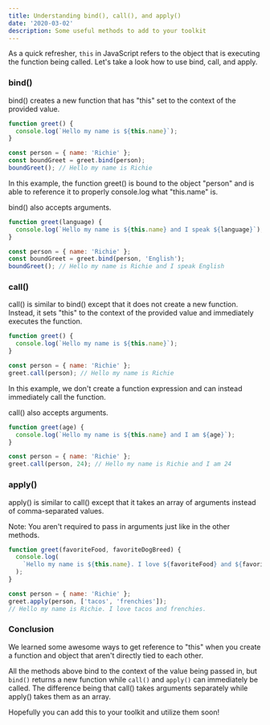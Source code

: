 ```yaml
---
title: Understanding bind(), call(), and apply()
date: '2020-03-02'
description: Some useful methods to add to your toolkit
---
```


As a quick refresher, <code>this</code> in JavaScript refers to the object that is executing the function being called. Let's take a look how to use bind, call, and apply.

<h3>bind()</h3>

bind() creates a new function that has "this" set to the context of the provided value.

```javascript
function greet() {
  console.log(`Hello my name is ${this.name}`);
}

const person = { name: 'Richie' };
const boundGreet = greet.bind(person);
boundGreet(); // Hello my name is Richie
```

In this example, the function greet() is bound to the object "person" and is able to reference it to properly console.log what "this.name" is.

bind() also accepts arguments.

```javascript
function greet(language) {
  console.log(`Hello my name is ${this.name} and I speak ${language}`);
}

const person = { name: 'Richie' };
const boundGreet = greet.bind(person, 'English');
boundGreet(); // Hello my name is Richie and I speak English
```

<h3>call()</h3>

call() is similar to bind() except that it does not create a new function. Instead, it sets "this" to the context of the provided value and immediately executes the function.

```javascript
function greet() {
  console.log(`Hello my name is ${this.name}`);
}

const person = { name: 'Richie' };
greet.call(person); // Hello my name is Richie
```

In this example, we don't create a function expression and can instead immediately call the function.

call() also accepts arguments.

```javascript
function greet(age) {
  console.log(`Hello my name is ${this.name} and I am ${age}`);
}

const person = { name: 'Richie' };
greet.call(person, 24); // Hello my name is Richie and I am 24
```

<h3>apply()</h3>

apply() is similar to call() except that it takes an array of arguments instead of comma-separated values.

Note: You aren't required to pass in arguments just like in the other methods.

```javascript
function greet(favoriteFood, favoriteDogBreed) {
  console.log(
    `Hello my name is ${this.name}. I love ${favoriteFood} and ${favoriteDogBreed}.`
  );
}

const person = { name: 'Richie' };
greet.apply(person, ['tacos', 'frenchies']);
// Hello my name is Richie. I love tacos and frenchies.
```

<h3>Conclusion</h3>

We learned some awesome ways to get reference to "this" when you create a function and object that aren't directly tied to each other.

All the methods above bind to the context of the value being passed in, but <code>bind()</code> returns a new function while <code>call()</code> and <code>apply()</code> can immediately be called. The difference being that call() takes arguments separately while apply() takes them as an array.

Hopefully you can add this to your toolkit and utilize them soon!
